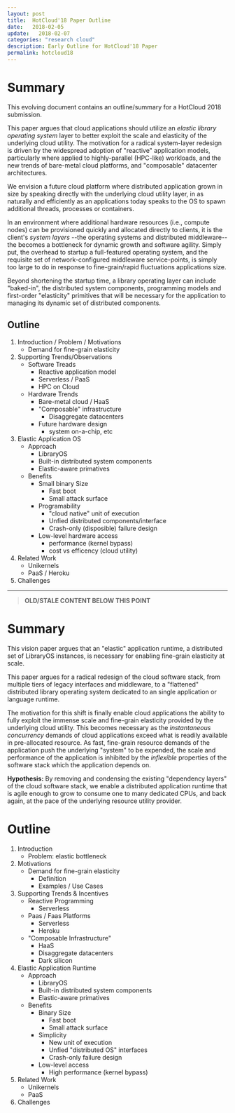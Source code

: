 ```yaml
---
layout: post
title:  HotCloud'18 Paper Outline 
date:   2018-02-05
update:   2018-02-07
categories: "research cloud"
description: Early Outline for HotCloud'18 Paper 
permalink: hotcloud18 
---
```


# Summary
This evolving document contains an outline/summary for a HotCloud 2018
submission.

This paper argues that cloud applications should utilize an _elastic
library operating system_ layer to better exploit the scale and elasticity of
the underlying cloud utility.  The motivation for a radical system-layer
redesign is driven by the widespread adoption of "reactive" application
models, particularly where applied to highly-parallel (HPC-like) workloads,
and the new trends of bare-metal cloud platforms, and "composable" datacenter
architectures.         

We envision a future cloud platform where distributed application grown in
size by speaking directly with the underlying cloud utility layer, in as
naturally and efficiently as an applications today speaks to the OS to spawn
additional threads, processes or containers.

In an environment where additional hardware resources (i.e., compute nodes)
can be provisioned quickly and allocated directly to clients, it is the
client's _system layers_ --the operating systems and distributed middleware--
the becomes a bottleneck for dynamic growth and software agility. Simply put, the
overhead to startup a full-featured operating system, and the requisite set of
network-configured middleware service-points, is simply too large to do in
response to fine-grain/rapid fluctuations applications size. 

Beyond shortening the startup time, a library operating layer can include
"baked-in", the distributed system components, programming models and first-order "elasticity"
primitives that will be necessary for the application to managing its dynamic
set of distributed components. 

<!--
Furthermore, finely-tuned elastic PaaS-like platforms can dynamically consume
raw resources as the amount of external customer demands fluctuates. To this
latter examples, we provide a prototype of a distributed javascript runtime
deployed on an elastic-aware libraryOS, and deployed dynamically on a
bare-metal cloud resources.  
-->
## Outline

1. Introduction / Problem / Motivations
    * Demand for fine-grain elasticity
1. Supporting Trends/Observations
    * Software Treads 
      * Reactive application model 
      * Serverless / PaaS
      * HPC on Cloud
    * Hardware Trends
      * Bare-metal cloud / HaaS
      * "Composable" infrastructure
        * Disaggregate datacenters
      * Future hardware design
        * system on-a-chip, etc
1. Elastic Application OS 
    * Approach
      * LibraryOS
      * Built-in distributed system components
      * Elastic-aware primatives
    * Benefits
      * Small binary Size
        * Fast boot
        * Small attack surface
      * Programability 
        * "cloud native" unit of execution
        * Unfied distributed components/interface
        * Crash-only (disposible) failure design
      * Low-level hardware access 
        * performance (kernel bypass)
        * cost vs efficency (cloud utility)
1. Related Work 
    * Unikernels 
    * PaaS / Heroku
1. Challenges


---

> **OLD/STALE CONTENT BELOW THIS POINT**


# Summary


This vision paper argues that an "elastic" application runtime, a distributed
set of LibraryOS instances, is necessary for enabling fine-grain elasticity at
scale.  

This paper argues for a radical redesign of the cloud software stack, from
multiple tiers of legacy interfaces and middleware, to a "flattened"
distributed library operating system dedicated to an single application or
language runtime.   

The motivation for this shift is finally enable cloud applications the ability
to fully exploit the  immense scale and fine-grain elasticity provided by the
underlying cloud utility.  This becomes necessary as the _instantaneous
concurrency_ demands of cloud applications exceed what is readily available in
pre-allocated resource.  As fast, fine-grain resource demands of the
application push the underlying "system" to be expended, the scale and
performance of the application is inhibited by the _inflexible_ properties of
the software stack which the application depends on. 

**Hypothesis:** By removing and condensing the existing "dependency layers" of
the cloud software stack, we enable a distributed application runtime that is
agile enough to grow to consume one to many dedicated CPUs, and back again,
at the pace of the underlying resource utility provider.  


# Outline

1. Introduction 
    * Problem: elastic bottleneck
1. Motivations
    * Demand for fine-grain elasticity
      * Definition
      * Examples / Use Cases
1. Supporting Trends & Incentives 
    * Reactive Programming
      * Serverless
    * Paas / Faas Platforms
      * Serverless
      * Heroku
    * "Composable Infrastructure"
      * HaaS
      * Disaggregate datacenters
      * Dark silicon
1. Elastic Application Runtime 
    * Approach
      * LibraryOS
      * Built-in distributed system components
      * Elastic-aware primatives
    * Benefits
      * Binary Size
        * Fast boot
        * Small attack surface
      * Simplicity
        * New unit of execution
        * Unfied "distributed OS" interfaces
        * Crash-only failure design
      * Low-level access 
        * High performance (kernel bypass)
1. Related Work 
    * Unikernels 
    * PaaS
1. Challenges

<!-- # Scratch 

These layers include cloud
infrastructure "services" (PaaS, FaaS, many SaaS), a myriad of
application "micro-services", language runtimes, containers, traditional
operating systems, and virtualisation.

Fine-grain elasticity is the dynamic (on-demand) allocation/deallocations that
is fast, one to many CPUs. Scale capable of consuming the resources of many
_physical_ machines.

### Titles
+ The final stretch: fine-grain elasticity at scale
+ The final stretch: fine-grain elasticity at massive scale
+ The final stretch: fine-grain elasticity at datacenter scale
+ The final stretch towards fine-grain elasticity at scale

### Data/Results

1. Node.js
  1. back-end boot/config times (~seconds)
  1. scale of concurrent back-ends 
  1. I/O throughput 

-->
